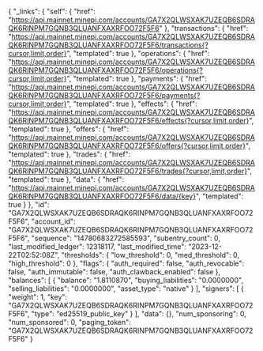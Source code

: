 {
  "_links": {
    "self": {
      "href": "https://api.mainnet.minepi.com/accounts/GA7X2QLWSXAK7UZEQB6SDRAQK6RINPM7GQNB3QLUANFXAXRFOO72F5F6"
    },
    "transactions": {
      "href": "https://api.mainnet.minepi.com/accounts/GA7X2QLWSXAK7UZEQB6SDRAQK6RINPM7GQNB3QLUANFXAXRFOO72F5F6/transactions{?cursor,limit,order}",
      "templated": true
    },
    "operations": {
      "href": "https://api.mainnet.minepi.com/accounts/GA7X2QLWSXAK7UZEQB6SDRAQK6RINPM7GQNB3QLUANFXAXRFOO72F5F6/operations{?cursor,limit,order}",
      "templated": true
    },
    "payments": {
      "href": "https://api.mainnet.minepi.com/accounts/GA7X2QLWSXAK7UZEQB6SDRAQK6RINPM7GQNB3QLUANFXAXRFOO72F5F6/payments{?cursor,limit,order}",
      "templated": true
    },
    "effects": {
      "href": "https://api.mainnet.minepi.com/accounts/GA7X2QLWSXAK7UZEQB6SDRAQK6RINPM7GQNB3QLUANFXAXRFOO72F5F6/effects{?cursor,limit,order}",
      "templated": true
    },
    "offers": {
      "href": "https://api.mainnet.minepi.com/accounts/GA7X2QLWSXAK7UZEQB6SDRAQK6RINPM7GQNB3QLUANFXAXRFOO72F5F6/offers{?cursor,limit,order}",
      "templated": true
    },
    "trades": {
      "href": "https://api.mainnet.minepi.com/accounts/GA7X2QLWSXAK7UZEQB6SDRAQK6RINPM7GQNB3QLUANFXAXRFOO72F5F6/trades{?cursor,limit,order}",
      "templated": true
    },
    "data": {
      "href": "https://api.mainnet.minepi.com/accounts/GA7X2QLWSXAK7UZEQB6SDRAQK6RINPM7GQNB3QLUANFXAXRFOO72F5F6/data/{key}",
      "templated": true
    }
  },
  "id": "GA7X2QLWSXAK7UZEQB6SDRAQK6RINPM7GQNB3QLUANFXAXRFOO72F5F6",
  "account_id": "GA7X2QLWSXAK7UZEQB6SDRAQK6RINPM7GQNB3QLUANFXAXRFOO72F5F6",
  "sequence": "14780683272585593",
  "subentry_count": 0,
  "last_modified_ledger": 12318117,
  "last_modified_time": "2023-12-22T02:52:08Z",
  "thresholds": {
    "low_threshold": 0,
    "med_threshold": 0,
    "high_threshold": 0
  },
  "flags": {
    "auth_required": false,
    "auth_revocable": false,
    "auth_immutable": false,
    "auth_clawback_enabled": false
  },
  "balances": [
    {
      "balance": "1.8110870",
      "buying_liabilities": "0.0000000",
      "selling_liabilities": "0.0000000",
      "asset_type": "native"
    }
  ],
  "signers": [
    {
      "weight": 1,
      "key": "GA7X2QLWSXAK7UZEQB6SDRAQK6RINPM7GQNB3QLUANFXAXRFOO72F5F6",
      "type": "ed25519_public_key"
    }
  ],
  "data": {},
  "num_sponsoring": 0,
  "num_sponsored": 0,
  "paging_token": "GA7X2QLWSXAK7UZEQB6SDRAQK6RINPM7GQNB3QLUANFXAXRFOO72F5F6"
}
